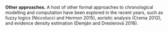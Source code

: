 **Other approaches.** A host of other formal approaches to chronological modelling and computation have been explored in the recent years, such as fuzzy logics (Niccolucci and Hermon 2015), aoristic analysis (Crema 2012), and evidence density estimation (Demján and Dreslerová 2016). 
